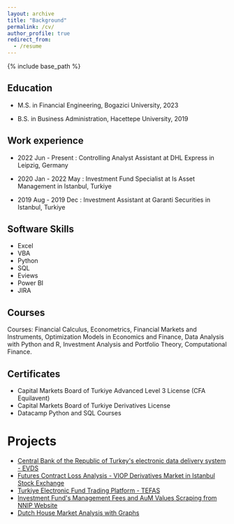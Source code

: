 ```yaml
---
layout: archive
title: "Background"
permalink: /cv/
author_profile: true
redirect_from:
  - /resume
---
```


{% include base_path %}



Education
---------
* M.S. in Financial Engineering, Bogazici University, 2023

* B.S. in Business Administration, Hacettepe University, 2019





Work experience
---------

* 2022 Jun - Present : Controlling Analyst Assistant at DHL Express in Leipzig, Germany

* 2020 Jan - 2022 May : Investment Fund Specialist at Is Asset Management in Istanbul, Turkiye

* 2019 Aug - 2019 Dec : Investment Assistant at Garanti Securities in Istanbul, Turkiye

  
Software Skills
---------
* Excel
* VBA
* Python
* SQL
* Eviews
* Power BI
* JIRA


  
Courses
---------
Courses: Financial Calculus, Econometrics, Financial Markets and 
Instruments, Optimization Models in Economics and Finance, Data 
Analysis with Python and R, Investment Analysis and Portfolio Theory, 
Computational Finance.

  
Certificates
---------
* Capital Markets Board of Turkiye Advanced Level 3 License (CFA Equilavent)
* Capital Markets Board of Turkiye Derivatives License
* Datacamp Python and SQL Courses 
  
Projects
============  
* [Central Bank of the Republic of Turkey's electronic data delivery system - EVDS](https://github.com/alihanucar/evds_TCMB)
* [Futures Contract Loss Analysis - VIOP Derivatives Market in Istanbul Stock Exchange](https://github.com/alihanucar/futurelossanalysis)
* [Turkiye Electronic Fund Trading Platform - TEFAS](https://github.com/alihanucar/TefasAnalysis)
* [Investment Fund's Management Fees and AuM Values Scraping from NNIP Website](https://github.com/alihanucar/nnipscraping)
* [Dutch House Market Analysis with Graphs](https://github.com/alihanucar/dutchhousemarket)
